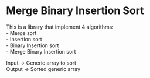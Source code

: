 # Merge Binary Insertion Sort
This is a library that implement 4 algorithms:<br/>
    - Merge sort<br/>
    - Insertion sort<br/>
    - Binary Insertion sort<br/>
    - Merge Binary Insertion sort<br/>
    
Input -> Generic array to sort<br/>
Output -> Sorted generic array <br/>
